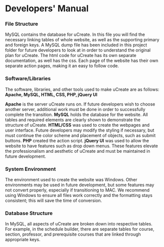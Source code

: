 # Developers' Manual

### File Structure
MySQL contains the database for uCreate. In this file you will find the necessary linking tables of whole website, as well as the supporting primary and foreign keys. A MySQL dump file has been included in this project folder for future developers to look at in order to understand the original plan for uCreate.
The html code for uCreate has its own separate documentation, as well has the css. Each page of the website has their own separate action pages, making it an easy to follow code.

### Software/Libraries
The software, libraries, and other tools used to make uCreate are as follows:
**Apache, MySQL, HTML, CSS, PHP, jQuery UI**

**Apache** is the server uCreate runs on. If future developers wish to choose another server, additional work must be done in order to successfully complete the transition.
**MySQL** holds the database for the website. All tables and required elements are clearly shown to demonstrate the structure of uCreate.
**HTML/CSS** was used to create the webpages and user interface. Future developers may modify the styling if necessary, but must continue the color scheme and placement of objects, such as submit buttons.
**PHP** created the action script.
**jQuery UI** was used to allow the website to have features such as drop down menus. These features elevate the professionalism and aesthetic of uCreate and must be maintained in future development. 

### System Environment
The environment used to create the website was Windows. Other environments may be used in future development, but some features may not convert properly, especially if transitioning to MAC. We recommend using Windows to ensure all files work correctly and the formatting stays consistent; this will save the time of conversion. 

### Database Structure
In MySQL, all aspects of uCreate are broken down into respective tables. For example, in the schedule builder, there are separate tables for course, section, professor, and prerequisite courses that are linked through appropriate keys.
